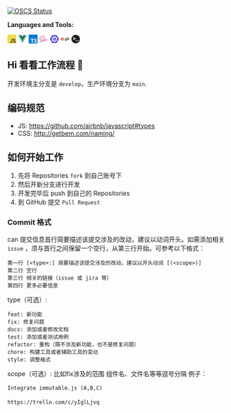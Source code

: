[![OSCS Status](https://www.oscs1024.com/platform/badge/Three-Dimensional/Design-Templates.svg?size=small)](https://www.oscs1024.com/project/Three-Dimensional/Design-Templates?ref=badge_small)

**Languages and Tools:**

<code><img height="20" src="https://raw.githubusercontent.com/github/explore/80688e429a7d4ef2fca1e82350fe8e3517d3494d/topics/javascript/javascript.png"></code>
<code><img height="20" src="https://raw.githubusercontent.com/github/explore/80688e429a7d4ef2fca1e82350fe8e3517d3494d/topics/vue/vue.png"></code>
<code><img height="20" src="https://raw.githubusercontent.com/github/explore/80688e429a7d4ef2fca1e82350fe8e3517d3494d/topics/typescript/typescript.png"></code>
<code><img height="20" src="https://raw.githubusercontent.com/github/explore/80688e429a7d4ef2fca1e82350fe8e3517d3494d/topics/sass/sass.png"></code>
<code><img height="20" src="https://raw.githubusercontent.com/github/explore/80688e429a7d4ef2fca1e82350fe8e3517d3494d/topics/eslint/eslint.png"></code>
<code><img height="20" src="https://raw.githubusercontent.com/github/explore/80688e429a7d4ef2fca1e82350fe8e3517d3494d/topics/git/git.png"></code>
<code><img height="20" src="https://raw.githubusercontent.com/github/explore/d92924b1d925bb134e308bd29c9de6c302ed3beb/topics/terminal/terminal.png"></code>


## Hi 看看工作流程 👋

开发环境主分支是 `develop`，生产环境分支为 `main`.

## 编码规范
- JS: https://github.com/airbnb/javascript#types
- CSS: http://getbem.com/naming/

## 如何开始工作
1. 先将 Repositories `fork` 到自己账号下
2. 然后开新分支进行开发
3. 开发完毕后 push 到自己的 Repositories
4. 到 GitHub 提交 `Pull Request`

### Commit 格式
can
提交信息首行简要描述该提交涉及的改动，建议以动词开头。如需添加相关 `issue` ，须与首行之间保留一个空行，从第三行开始。可参考以下格式：
```log
第一行 [<type>:] 简要描述该提交涉及的改动，建议以开头动词 [(<scope>)]
第二行 空行
第三行 相关的链接（issue 或 jira 等）
第四行 更多必要信息
```
type（可选）:
```log
feat: 新功能
fix: 修复问题
docs: 添加或者修改文档
test: 添加或者测试用例
refactor: 重构（既不涉及新功能，也不是修复问题）
chore: 构建工具或者辅助工具的变动
style: 调整格式
```
scope（可选）:
 比如fix涉及的范围 组件名、文件名等等逗号分隔
例子：
```log
Integrate immutable.js (A,B,C)

https://trello.com/c/yIglLjvq
```
